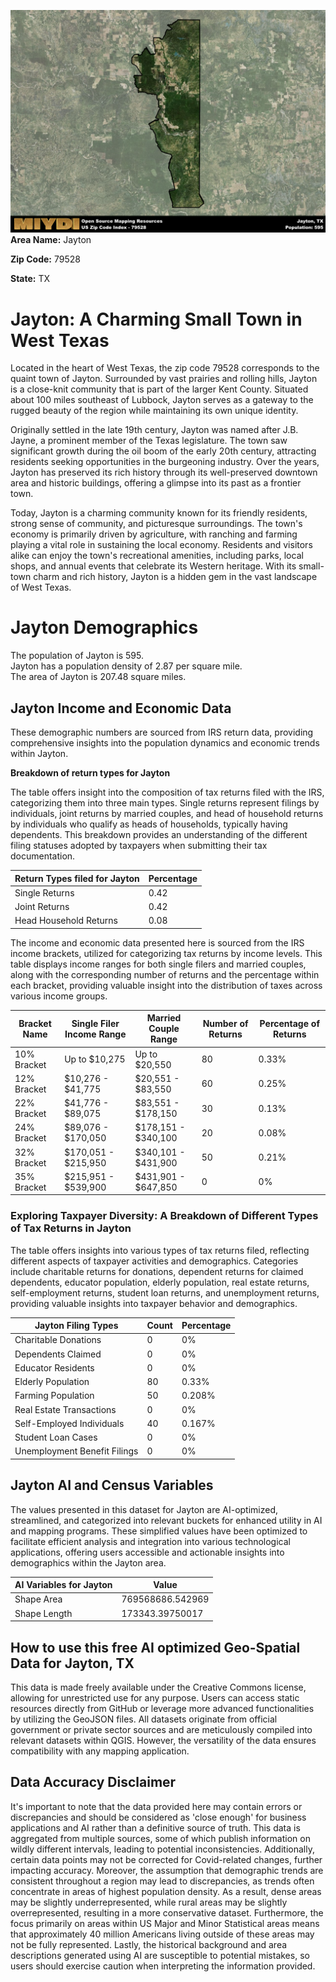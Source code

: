 ![Image Alt Text](../_images/79528.png)
**Area Name:** Jayton

**Zip Code:** 79528

**State:** TX


# Jayton: A Charming Small Town in West Texas

Located in the heart of West Texas, the zip code 79528 corresponds to the quaint town of Jayton. Surrounded by vast prairies and rolling hills, Jayton is a close-knit community that is part of the larger Kent County. Situated about 100 miles southeast of Lubbock, Jayton serves as a gateway to the rugged beauty of the region while maintaining its own unique identity.

Originally settled in the late 19th century, Jayton was named after J.B. Jayne, a prominent member of the Texas legislature. The town saw significant growth during the oil boom of the early 20th century, attracting residents seeking opportunities in the burgeoning industry. Over the years, Jayton has preserved its rich history through its well-preserved downtown area and historic buildings, offering a glimpse into its past as a frontier town.

Today, Jayton is a charming community known for its friendly residents, strong sense of community, and picturesque surroundings. The town's economy is primarily driven by agriculture, with ranching and farming playing a vital role in sustaining the local economy. Residents and visitors alike can enjoy the town's recreational amenities, including parks, local shops, and annual events that celebrate its Western heritage. With its small-town charm and rich history, Jayton is a hidden gem in the vast landscape of West Texas.

# Jayton Demographics

The population of Jayton is 595.  
Jayton has a population density of 2.87 per square mile.  
The area of Jayton is 207.48 square miles.  

## Jayton Income and Economic Data

These demographic numbers are sourced from IRS return data, providing comprehensive insights into the population dynamics and economic trends within Jayton.

**Breakdown of return types for Jayton**

The table offers insight into the composition of tax returns filed with the IRS, categorizing them into three main types. Single returns represent filings by individuals, joint returns by married couples, and head of household returns by individuals who qualify as heads of households, typically having dependents. This breakdown provides an understanding of the different filing statuses adopted by taxpayers when submitting their tax documentation.

| Return Types filed for Jayton                              | Percentage          |
|----------------------------------------------------------|---------------------|
| Single Returns                                            | 0.42 |
| Joint Returns                                             | 0.42 |
| Head Household Returns                                    | 0.08 |

The income and economic data presented here is sourced from the IRS income brackets, utilized for categorizing tax returns by income levels. This table displays income ranges for both single filers and married couples, along with the corresponding number of returns and the percentage within each bracket, providing valuable insight into the distribution of taxes across various income groups.

| Bracket Name       | Single Filer Income Range | Married Couple Range | Number of Returns | Percentage of Returns |
|--------------------|----------------------------|----------------------|-------------------|-----------------------|
| 10% Bracket        | Up to $10,275              | Up to $20,550        | 80 | 0.33% |
| 12% Bracket        | $10,276 - $41,775          | $20,551 - $83,550    | 60 | 0.25% |
| 22% Bracket        | $41,776 - $89,075          | $83,551 - $178,150   | 30 | 0.13% |
| 24% Bracket        | $89,076 - $170,050         | $178,151 - $340,100  | 20 | 0.08% |
| 32% Bracket        | $170,051 - $215,950        | $340,101 - $431,900  | 50 | 0.21% |
| 35% Bracket        | $215,951 - $539,900        | $431,901 - $647,850  | 0 | 0% |

### Exploring Taxpayer Diversity: A Breakdown of Different Types of Tax Returns in Jayton

The table offers insights into various types of tax returns filed, reflecting different aspects of taxpayer activities and demographics. Categories include charitable returns for donations, dependent returns for claimed dependents, educator population, elderly population, real estate returns, self-employment returns, student loan returns, and unemployment returns, providing valuable insights into taxpayer behavior and demographics.

| Jayton Filing Types                    | Count | Percentage |
|--------------------------------------|-------|------------|
| Charitable Donations                 | 0 | 0% |
| Dependents Claimed                   | 0 | 0% |
| Educator Residents                   | 0 | 0% |
| Elderly Population                   | 80 | 0.33% |
| Farming Population                   | 50 | 0.208% |
| Real Estate Transactions             | 0 | 0% |
| Self-Employed Individuals            | 40 | 0.167% |
| Student Loan Cases                   | 0 | 0% |
| Unemployment Benefit Filings         | 0 | 0% |

## Jayton AI and Census Variables

The values presented in this dataset for Jayton are AI-optimized, streamlined, and categorized into relevant buckets for enhanced utility in AI and mapping programs. These simplified values have been optimized to facilitate efficient analysis and integration into various technological applications, offering users accessible and actionable insights into demographics within the Jayton area.

| AI Variables for Jayton | Value |
|-------------|-------|
| Shape Area | 769568686.542969 |
| Shape Length | 173343.39750017 |

## How to use this free AI optimized Geo-Spatial Data for Jayton, TX

This data is made freely available under the Creative Commons license, allowing for unrestricted use for any purpose. Users can access static resources directly from GitHub or leverage more advanced functionalities by utilizing the GeoJSON files. All datasets originate from official government or private sector sources and are meticulously compiled into relevant datasets within QGIS. However, the versatility of the data ensures compatibility with any mapping application.

## Data Accuracy Disclaimer
It's important to note that the data provided here may contain errors or discrepancies and should be considered as 'close enough' for business applications and AI rather than a definitive source of truth. This data is aggregated from multiple sources, some of which publish information on wildly different intervals, leading to potential inconsistencies. Additionally, certain data points may not be corrected for Covid-related changes, further impacting accuracy. Moreover, the assumption that demographic trends are consistent throughout a region may lead to discrepancies, as trends often concentrate in areas of highest population density. As a result, dense areas may be slightly underrepresented, while rural areas may be slightly overrepresented, resulting in a more conservative dataset. Furthermore, the focus primarily on areas within US Major and Minor Statistical areas means that approximately 40 million Americans living outside of these areas may not be fully represented. Lastly, the historical background and area descriptions generated using AI are susceptible to potential mistakes, so users should exercise caution when interpreting the information provided.
